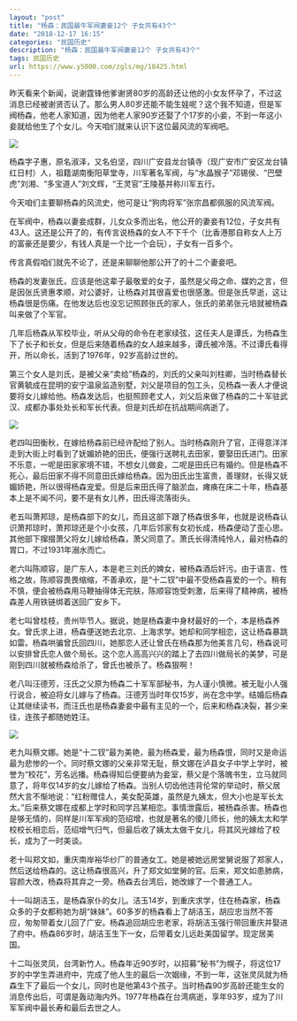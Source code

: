 ```yaml
---
layout: "post"
title: "杨森：民国最牛军阀妻妾12个 子女共有43个"
date: "2018-12-17 16:15"
categories: "民国历史"
description: "杨森：民国最牛军阀妻妾12个 子女共有43个"
tags: 民国历史
url: https://www.y5000.com/zgls/mg/18425.html
---
```






昨天看来个新闻，说谢霆锋他爹谢贤80岁的高龄还让他的小女友怀孕了，不过这消息已经被谢贤否认了。那么男人80岁还能不能生娃呢？这个我不知道，但是军阀杨森，他老人家知道，因为他老人家90岁还娶了个17岁的小妾，不到一年这小妾就给他生了个女儿。今天咱们就来认识下这位最风流的军阀吧。

![](/uploads/allimg/170401/6-1F4011I4302c.JPG)

杨森字子惠，原名淑泽，又名伯坚，四川广安县龙台镇寺（现广安市广安区龙台镇红日村）人，祖籍湖南衡阳草堂寺，川军著名军阀，与“水晶猴子”邓锡侯、“巴壁虎”刘湘、“多宝道人”刘文辉，“王灵官”王陵基并称川军五行。

今天咱们主要聊杨森的风流史，他可是让“狗肉将军”张宗昌都佩服的风流军阀。

在军阀中，杨森以妻妾成群，儿女众多而出名，他公开的妻妾有12位，子女共有43人。这还是公开了的，有传言说杨森的女人不下千个（比香港那自称女人上万的富豪还是要少，有钱人真是一个比一个会玩），子女有一百多个。

传言真假咱们就先不论了，还是来聊聊他那公开了的十二个妻妾吧。

杨森的发妻张氏，应该是他这辈子最敬爱的女子，虽然是父母之命、媒妁之言，但是因张氏贤惠孝顺，对公婆好，让杨森对其很喜爱也很感激。但是张氏早逝，这让杨森很是伤痛。在他发达后也没忘记照顾张氏的家人，张氏的弟弟张元培就被杨森叫来做了个军官。

几年后杨森从军校毕业，听从父母的命令在老家续弦，这任夫人是谭氏，为杨森生下了长子和长女，但是后来随着杨森的女人越来越多，谭氏被冷落。不过谭氏看得开，所以命长，活到了1976年，92岁高龄过世的。

第三个女人是刘氏，是被父亲“卖给”杨森的，刘氏的父亲叫刘柱卿，当时杨森替长官黄毓成在昆明的安宁温泉监造别墅，刘父是项目的包工头，见杨森一表人才便说要将女儿嫁给他。杨森发达后，也挺照顾老丈人，刘父后来做了杨森的二十军驻武汉、成都办事处处长和军长代表。但是刘氏却在抗战期间病逝了。

![](/uploads/allimg/170401/6-1F4011I503b0.JPG)

老四叫田衡秋，在嫁给杨森前已经许配给了别人。当时杨森刚升了官，正得意洋洋走到大街上时看到了妩媚娇艳的田氏，便强行送聘礼去田家，要娶田氏进门。田家不乐意，一呢是田家家境不错，不想女儿做妾，二呢是田氏已有婚约。但是杨森不死心，最后田家不得不同意田氏嫁给杨森。因为田氏出生富贵，善理财，长得又妩媚娇艳，所以很得杨森宠爱。但是后来田氏得了脑淤血，瘫痪在床二十年，杨森基本上是不闻不问，要不是有女儿养，田氏得流落街头。

老五叫萧邦琼，是杨森部下的女儿，而且这部下跟了杨森很多年，也就是说杨森认识萧邦琼时，萧邦琼还是个小女孩，几年后邻家有女初长成，杨森便动了歪心思。其他部下撺掇萧父将女儿嫁给杨森，萧父同意了。萧氏长得清纯怜人，最对杨森的胃口，不过1931年溺水而亡。

老六叫陈顺容，是广东人，本是老三刘氏的婢女，被杨森酒后奸污。由于语言、性格之故，陈顺容畏畏缩缩，不善承欢，是“十二钗”中最不受杨森喜爱的一个。稍有不慎，便会被杨森用马鞭抽得体无完肤，陈顺容饱受刺激，后来得了精神病，被杨森差人用铁链绑着送回广安乡下。

老七叫曾桂枝，贵州毕节人。据说，她是杨森妻中身材最好的一个，本是杨森养女。曾氏求上进，杨森便送她去北京、上海求学。她却和同学相恋，这让杨森暴跳如雷。杨森哄骗曾氏回四川，她那恋人还让曾氏在杨森那为他美言几句，杨森说可以安排曾氏恋人做个局长。这个恋人高高兴兴的踏上了去四川做局长的美梦，可是刚到四川就被杨森给杀了，曾氏也被杀了。杨森狠啊！

老八叫汪德芳，汪氏之父原为杨森二十军军部秘书，为人谨小慎微。被无耻小人强行说合，被迫将女儿嫁与了杨森。汪德芳当时年仅15岁，尚在念中学。结婚后杨森让其继续读书，而汪氏也是杨森妻妾中最有主见的一个，后来和杨森决裂，甚少来往，连孩子都随她姓汪。

![](/uploads/allimg/170401/6-1F4011I5361a.JPG)

老九叫蔡文娜。她是“十二钗”最为美艳，最为杨森爱，最为杨森恨，同时又是命运最为悲惨的一个。同时蔡文娜的父亲非常无耻，蔡文娜在泸县女子中学上学时，被誉为“校花”，芳名远播。杨森得知后便要纳为妾室，蔡父是个落魄书生，立马就同意了，将年仅14岁的女儿嫁给了杨森。当别人切齿他违背伦常的举动时，蔡父居然大言不惭地说：“红粉赠佳人，美女配英雄，虽然是九姨太，但大小也是军长太太。”后来蔡文娜在成都上学时和同学吕某相恋。事情泄露后，被杨森杀害。杨森也是够无情的，同样是川军军阀的范绍增，也就是著名的傻儿师长，他的姨太太和学校校长相恋后，范绍增气归气，但最后收了姨太太做干女儿，将其风光嫁给了校长，成为了一时美谈。

老十叫郑文如，重庆南岸裕华纱厂的普通女工。她是被她远房堂舅说服了郑家人，然后送给杨森的。这让杨森很高兴，升了郑文如堂舅的官。后来，郑文如患肺病，容颜大改，杨森将其弃之一旁。杨森去台湾后，她改嫁了一个普通工人。

十一叫胡洁玉，是杨森家仆的女儿。洁玉14岁，到重庆求学，住在杨森家，杨森众多的子女都称她为胡“妹妹”。60多岁的杨森看上了胡洁玉，胡应忠当然不答应，匆匆带着女儿回了广安。杨森追回胡应忠老家，将胡洁玉强行带回重庆并娶进了府中。杨森86岁时，胡洁玉生下一女，后带着女儿远赴美国留学。现定居美国。

十二叫张灵凤，台湾新竹人。杨森年近90岁时，以招募“秘书”为幌子，将这位17岁的中学生弄进府中，完成了他人生的最后一次姻缘，不到一年，这张灵凤就为杨森生下了最后一个女儿，同时也是他第43个孩子。当时杨森90岁高龄还能生女的消息传出后，可谓是轰动海内外。1977年杨森在台湾病逝，享年93岁，成为了川军军阀中最长寿和最后去世之人。
